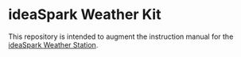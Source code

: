 # ideaSpark Weather Kit

This repository is intended to augment the instruction manual for
the [ideaSpark Weather Station](https://gitlab.com/GJKJ/WSK).
